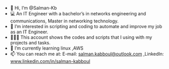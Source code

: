 - 👋 Hi, I’m @Salman-Kb
- 💻 An IT Engineer with a bachelor’s in networks engineering and communications, Master in networking technology.
- 👀 I’m interested in scripting and coding to automate and improve my job as an IT Engineer.
- 🧑🏻‍💻 This account shows the codes and scripts that I using with my projects and tasks.
- 🌱 I’m currently learning linux ,AWS
- 📫 You can reach me at: E-mail:	salman.kabboul@outlook.com ,LinkedIn: www.linkedin.com/in/salman-kabboul


<!---
Salman-Kb/Salman-Kb is a ✨ special ✨ repository because its `README.md` (this file) appears on your GitHub profile.
You can click the Preview link to take a look at your changes.
--->
